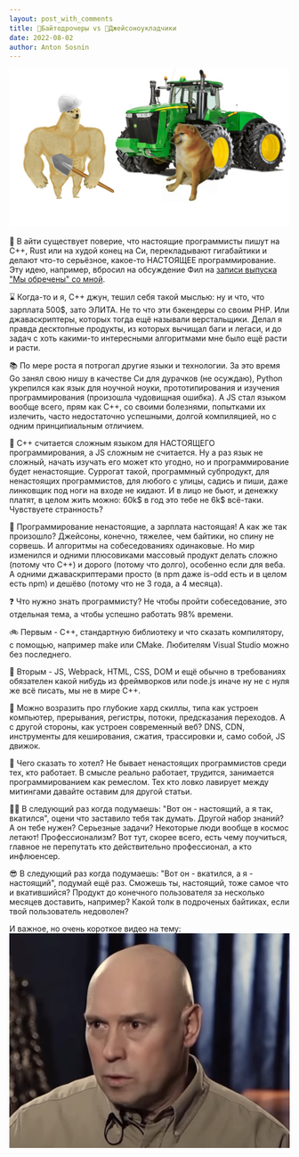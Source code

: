 ```yaml
---
layout: post_with_comments
title: 🧱Байтодрочеры vs 🚜Джейсоноукладчики
date: 2022-08-02
author: Anton Sosnin
---
```



![img](preview.jpg)

👴 В айти существует поверие, что настоящие программисты пишут на C++, Rust или на худой конец на Си, перекладывают гигабайтики и делают что-то серьёзное, какое-то НАСТОЯЩЕЕ программирование. Эту идею, например, вбросил на обсуждение Фил на [записи выпуска "Мы обречены" со мной](https://youtu.be/Bv8P5ZoivnM).

⌛ Когда-то и я, C++ джун, тешил себя такой мыслью: ну и что, что зарплата 500$, зато ЭЛИТА. Не то что эти бэкендеры со своим PHP. Или джаваскриптеры, которых тогда ещё называли верстальщики. Делал я правда десктопные продукты, из которых вычищал баги и легаси, и до задач с хоть какими-то интересными алгоритмами мне было ещё расти и расти.

📚 По мере роста я потрогал другие языки и технологии. За это время Go занял свою нишу в качестве Си для дурачков (не осуждаю), Python укрепился как язык для ноучной ноуки, прототипирования и изучения программирования (произошла чудовищная ошибка). А JS стал языком вообще всего, прям как C++, со своими болезнями, попытками их излечить, часто недостаточно успешными, долгой компиляцией, но с одним принципиальным отличием.

🤔 C++ считается сложным языком для НАСТОЯЩЕГО программирования, а JS сложным не считается. Ну а раз язык не сложный, начать изучать его может кто угодно, но и программирование будет ненастоящие. Суррогат такой, программный субпродукт, для ненастоящих программистов, для любого с улицы, садись и пиши, даже линковщик под ноги на входе не кидают. И в лицо не бьют, и денежку платят, в целом жить можно: 60k$ в год это тебе не 6k$ всё-таки. Чувствуете странность?

💸 Программирование ненастоящие, а зарплата настоящая! А как же так произошло? Джейсоны, конечно, тяжелее, чем байтики, но спину не сорвешь. И алгоритмы на собеседованиях одинаковые. Но мир изменился и одними плюсовиками массовый продукт делать сложно (потому что C++) и дорого (потому что долго), особенно если для веба. А одними джаваскриптерами просто (в npm даже is-odd есть и в целом есть npm) и дешёво (потому что не 3 года, а 4 месяца).

❓ Что нужно знать программисту? Не чтобы пройти собеседование, это отдельная тема, а чтобы успешно работать 98% времени.

🚲 Первым - C++, стандартную библиотеку и что сказать компилятору, с помощью, например make или CMake. Любителям Visual Studio можно без последнего.

🚗 Вторым - JS, Webpack, HTML, CSS, DOM и ещё обычно в требованиях обязателен какой нибудь из фреймворков или node.js иначе ну не с нуля же всё писать, мы не в мире C++.

🧪 Можно возразить про глубокие хард скиллы, типа как устроен компьютер, прерывания, регистры, потоки, предсказания переходов. А с другой стороны, как устроен современный веб? DNS, CDN, инструменты для кеширования, сжатия, трассировки и, само собой, JS движок.

💪 Чего сказать то хотел? Не бывает ненастоящих программистов среди тех, кто работает. В смысле реально работает, трудится, занимается программированием как ремеслом. Тех кто ловко лавирует между митингами давайте оставим для другой статьи.

🕵️‍♂️ В следующий раз когда подумаешь: "Вот он - настоящий, а я так, вкатился", оцени что заставило тебя так думать. Другой набор знаний? А он тебе нужен? Серьезные задачи? Некоторые люди вообще в космос летают! Профессионализм? Вот тут, скорее всего, есть чему поучиться, главное не перепутать кто действительно профессионал, а кто инфлюенсер.

😎 В следующий раз когда подумаешь: "Вот он - вкатился, а я - настоящий", подумай ещё раз. Сможешь ты, настоящий, тоже самое что и вкатившийся? Продукт до конечного пользователя за несколько месяцев доставить, например? Какой толк в подроченых байтиках, если твой пользователь недоволен?

И важное, но очень короткое видео на тему:  
[![Сухоруков: талант и труд](vs.jpg)](https://youtu.be/eyKi08--wH4 "Сухоруков: талант и труд")